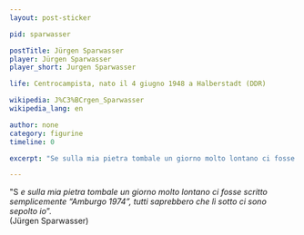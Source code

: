 ```yaml
---
layout: post-sticker

pid: sparwasser

postTitle: Jürgen Sparwasser
player: Jürgen Sparwasser
player_short: Jurgen Sparwasser

life: Centrocampista, nato il 4 giugno 1948 a Halberstadt (DDR)

wikipedia: J%C3%BCrgen_Sparwasser
wikipedia_lang: en

author: none
category: figurine
timeline: 0

excerpt: "Se sulla mia pietra tombale un giorno molto lontano ci fosse scritto semplicemente “Amburgo 1974”, tutti saprebbero che lì sotto ci sono sepolto io"

---
```

"S _e sulla mia pietra tombale un giorno molto lontano ci fosse scritto semplicemente “Amburgo 1974”, tutti saprebbero che lì sotto ci sono sepolto io_”.<br/>
(Jürgen Sparwasser)
